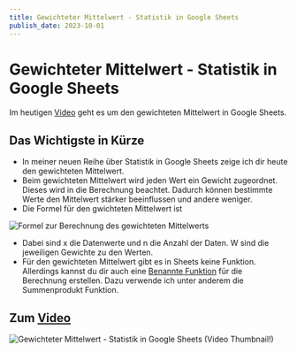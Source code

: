 ```yaml
---
title: Gewichteter Mittelwert - Statistik in Google Sheets
publish_date: 2023-10-01
---
```


# Gewichteter Mittelwert - Statistik in Google Sheets

Im heutigen [Video](https://youtu.be/9EI9d_iqjLQ) geht es um den gewichteten Mittelwert in Google Sheets. 

## Das Wichtigste in Kürze

- In meiner neuen Reihe über Statistik in Google Sheets zeige ich dir heute den gewichteten Mittelwert.
- Beim gewichteten Mittelwert wird jeden Wert ein Gewicht zugeordnet. Dieses wird in die Berechnung beachtet. Dadurch können bestimmte Werte den Mittelwert stärker beeinflussen und andere weniger.
- Die Formel für den gwichteten Mittelwert ist

![Formel zur Berechnung des gewichteten Mittelwerts](../../images/formeln/494_formel.jpg "Formel zur Berechnung des gewichteten Mittelwerts")

- Dabei sind x die Datenwerte und n die Anzahl der Daten. W sind die jeweiligen Gewichte zu den Werten.
- Für den gewichteten Mittelwert gibt es in Sheets keine Funktion. Allerdings kannst du dir auch eine [Benannte Funktion](https://youtu.be/L2LVHTGzizU) für die Berechnung erstellen. Dazu verwende ich unter anderem die Summenprodukt Funktion.

## Zum [Video](https://youtu.be/9EI9d_iqjLQ)

![Gewichteter Mittelwert - Statistik in Google Sheets (Video Thumbnail!)](../../thumbnails/Fertig494.jpg "Gewichteter Mittelwert - Statistik in Google Sheets (Video Thumbnail!)")